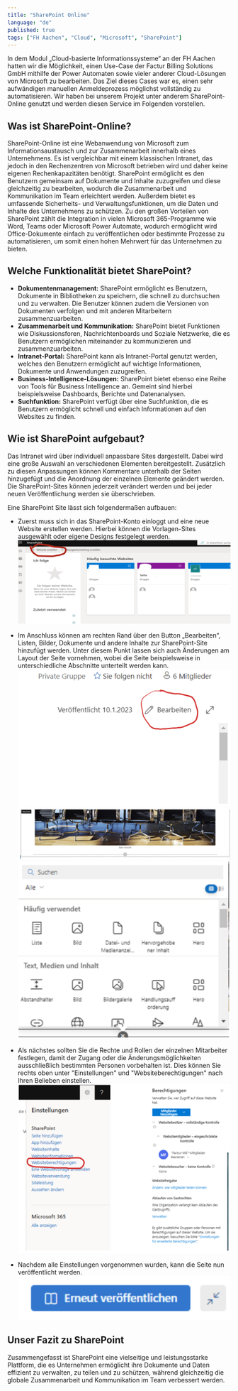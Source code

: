 ```yaml
---
title: "SharePoint Online"
language: "de"
published: true
tags: ["FH Aachen", "Cloud", "Microsoft", "SharePoint"]
---
```


In dem Modul „Cloud-basierte Informationssysteme“ an der FH Aachen hatten wir die
Möglichkeit, einen Use-Case der Factur Billing Solutions GmbH mithilfe der Power
Automaten sowie vieler anderer Cloud-Lösungen von Microsoft zu bearbeiten. Das Ziel
dieses Cases war es, einen sehr aufwändigen manuellen Anmeldeprozess möglichst vollständig
zu automatisieren. Wir haben bei unserem Projekt unter anderem SharePoint-Online
genutzt und werden diesen Service im Folgenden vorstellen.

## Was ist SharePoint-Online?

SharePoint-Online ist eine Webanwendung von Microsoft zum Informationsaustausch und
zur Zusammenarbeit innerhalb eines Unternehmens. Es ist vergleichbar mit einem klassischen
Intranet, das jedoch in den Rechenzentren von Microsoft betrieben wird und daher
keine eigenen Rechenkapazitäten benötigt. SharePoint ermöglicht es den Benutzern
gemeinsam auf Dokumente und Inhalte zuzugreifen und diese gleichzeitig zu bearbeiten,
wodurch die Zusammenarbeit und Kommunikation im Team erleichtert werden. Außerdem
bietet es umfassende Sicherheits- und Verwaltungsfunktionen, um die Daten und Inhalte
des Unternehmens zu schützen. Zu den großen Vorteilen von SharePoint zählt die Integration
in vielen Microsoft 365-Programme wie Word, Teams oder Microsoft Power Automate,
wodurch ermöglicht wird Office-Dokumente einfach zu veröffentlichen oder bestimmte
Prozesse zu automatisieren, um somit einen hohen Mehrwert für das Unternehmen zu
bieten.

## Welche Funktionalität bietet SharePoint?

- **Dokumentenmanagement:** SharePoint ermöglicht es Benutzern, Dokumente in Bibliotheken
  zu speichern, die schnell zu durchsuchen und zu verwalten. Die Benutzer können zudem
  die Versionen von Dokumenten verfolgen und mit anderen Mitarbeitern zusammenzuarbeiten.
- **Zusammenarbeit und Kommunikation:** SharePoint bietet Funktionen wie Diskussionsforen,
  Nachrichtenboards und Soziale Netzwerke, die es Benutzern ermöglichen miteinander
  zu kommunizieren und zusammenzuarbeiten.
- **Intranet-Portal:** SharePoint kann als Intranet-Portal genutzt werden, welches
  den Benutzern ermöglicht auf wichtige Informationen, Dokumente und Anwendungen zuzugreifen.
- **Business-Intelligence-Lösungen:** SharePoint bietet ebenso eine Reihe von Tools
  für Business Intelligence an. Gemeint sind hierbei beispielsweise Dashboards, Berichte
  und Datenanalysen.
- **Suchfunktion:** SharePoint verfügt über eine Suchfunktion, die es Benutzern ermöglicht
  schnell und einfach Informationen auf den Websites zu finden.

## Wie ist SharePoint aufgebaut?

Das Intranet wird über individuell anpassbare Sites dargestellt. Dabei wird eine
große Auswahl an verschiedenen Elementen bereitgestellt. Zusätzlich zu diesen Anpassungen
können Kommentare unterhalb der Seiten hinzugefügt und die Anordnung der einzelnen
Elemente geändert werden. Die SharePoint-Sites können jederzeit verändert werden
und bei jeder neuen Veröffentlichung werden sie überschrieben.

Eine SharePoint Site lässt sich folgendermaßen aufbauen:

- Zuerst muss sich in das SharePoint-Konto einloggt und eine neue Website erstellen
  werden. Hierbei können die Vorlagen-Sites ausgewählt oder eigene Designs festgelegt
  werden.
  ![Webseite erstellen](./sharepoint_online/website.png)

- Im Anschluss können am rechten Rand über den Button „Bearbeiten“, Listen, Bilder,
  Dokumente und andere Inhalte zur SharePoint-Site hinzufügt werden. Unter diesem
  Punkt lassen sich auch Änderungen am Layout der Seite vornehmen, wobei die Seite
  beispielsweise in unterschiedliche Abschnitte unterteilt werden kann.
  ![Webseite bearbeiten](./sharepoint_online/bearbeiten.png)
  ![Abschnitt hinzufügen](./sharepoint_online/abschnitt.png)
  ![Verfügbare Elemente](./sharepoint_online/elemente.png)

- Als nächstes sollten Sie die Rechte und Rollen der einzelnen Mitarbeiter festlegen,
  damit der Zugang oder die Änderungsmöglichkeiten ausschließlich bestimmten Personen
  vorbehalten ist. Dies können Sie rechts oben unter "Einstellungen" und "Websiteberechtigungen"
  nach Ihren Belieben einstellen.
  ![Berechtigungen festelgen](./sharepoint_online/berechtigungen.png)

- Nachdem alle Einstellungen vorgenommen wurden, kann die Seite nun veröffentlicht werden.
  ![Webseite veröffentlichen](./sharepoint_online/publish.png)

## Unser Fazit zu SharePoint

Zusammengefasst ist SharePoint eine vielseitige und leistungsstarke Plattform, die
es Unternehmen ermöglicht ihre Dokumente und Daten effizient zu verwalten, zu teilen
und zu schützen, während gleichzeitig die globale Zusammenarbeit und Kommunikation
im Team verbessert werden.
